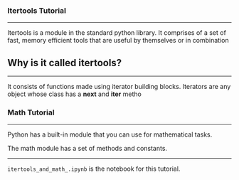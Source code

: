 
### Itertools Tutorial
---
Itertools is a module in the standard python library. It comprises of a set of fast, memory efficient tools that are useful by themselves or in combination

## Why is it called itertools?
---
It consists of functions made using iterator building blocks. Iterators are any object whose class has a __next__ and __iter__ metho


### Math Tutorial
---
Python has a built-in module that you can use for mathematical tasks.

The math module has a set of methods and constants.

---
`itertools_and_math_.ipynb` is the notebook for this tutorial.
